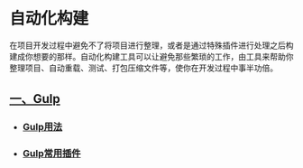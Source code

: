 # 自动化构建

在项目开发过程中避免不了将项目进行整理，或者是通过特殊插件进行处理之后构建成你想要的那样。自动化构建工具可以让避免那些繁琐的工作，由工具来帮助你整理项目、自动重载、测试、打包压缩文件等，使你在开发过程中事半功倍。

## [一、Gulp](../../gulp/)

- ### [Gulp用法](../../gulp/gulp.html)

- ### [Gulp常用插件](../../gulp/plugins.html)